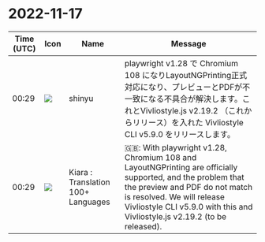 # 2022-11-17

|Time (UTC)|Icon|Name|Message|
|---|---|---|---|
|00:29|![](https://avatars.slack-edge.com/2018-04-27/354445776386_e258f5ed5ba887b08668_72.jpg)|shinyu|playwright v1.28 で Chromium 108 になりLayoutNGPrinting正式対応になり、プレビューとPDFが不一致になる不具合が解決します。これとVivliostyle.js v2.19.2 （これからリリース）を入れた Vivliostyle CLI v5.9.0 をリリースします。|
|00:29|![](https://avatars.slack-edge.com/2021-08-02/2324149410423_2aa7423c4133ecb9f168_72.png)|Kiara : Translation 100+ Languages|🇬🇧: With playwright v1.28, Chromium 108 and LayoutNGPrinting are officially supported, and the problem that the preview and PDF do not match is resolved. We will release Vivliostyle CLI v5.9.0 with this and Vivliostyle.js v2.19.2 (to be released).|
